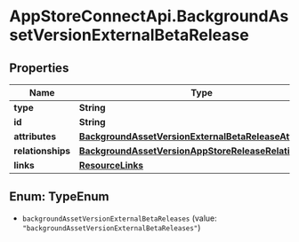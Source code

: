# AppStoreConnectApi.BackgroundAssetVersionExternalBetaRelease

## Properties

Name | Type | Description | Notes
------------ | ------------- | ------------- | -------------
**type** | **String** |  | 
**id** | **String** |  | 
**attributes** | [**BackgroundAssetVersionExternalBetaReleaseAttributes**](BackgroundAssetVersionExternalBetaReleaseAttributes.md) |  | [optional] 
**relationships** | [**BackgroundAssetVersionAppStoreReleaseRelationships**](BackgroundAssetVersionAppStoreReleaseRelationships.md) |  | [optional] 
**links** | [**ResourceLinks**](ResourceLinks.md) |  | [optional] 



## Enum: TypeEnum


* `backgroundAssetVersionExternalBetaReleases` (value: `"backgroundAssetVersionExternalBetaReleases"`)




